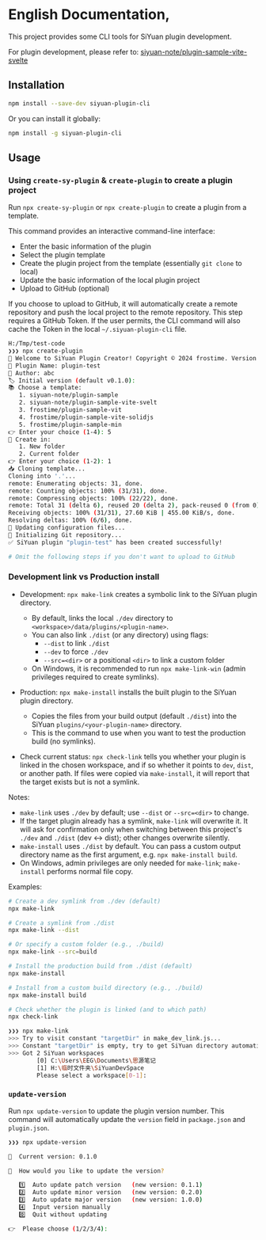 # English Documentation, 

This project provides some CLI tools for SiYuan plugin development.

For plugin development, please refer to: [siyuan-note/plugin-sample-vite-svelte](https://github.com/siyuan-note/plugin-sample-vite-svelte)

## Installation

```bash
npm install --save-dev siyuan-plugin-cli
```

Or you can install it globally:

```bash
npm install -g siyuan-plugin-cli
```

## Usage

### Using `create-sy-plugin` & `create-plugin` to create a plugin project

Run `npx create-sy-plugin` or `npx create-plugin` to create a plugin from a template.

This command provides an interactive command-line interface:

- Enter the basic information of the plugin
- Select the plugin template
- Create the plugin project from the template (essentially `git clone` to local)
- Update the basic information of the local plugin project
- Upload to GitHub (optional)

If you choose to upload to GitHub, it will automatically create a remote repository and push the local project to the remote repository. This step requires a GitHub Token. If the user permits, the CLI command will also cache the Token in the local `~/.siyuan-plugin-cli` file.

```bash
H:/Tmp/test-code
❯❯❯ npx create-plugin
🚀 Welcome to SiYuan Plugin Creator! Copyright © 2024 frostime. Version 2.3.0
🔌 Plugin Name: plugin-test
👤 Author: abc
🏷️ Initial version (default v0.1.0):
📚 Choose a template:
   1. siyuan-note/plugin-sample
   2. siyuan-note/plugin-sample-vite-svelt
   3. frostime/plugin-sample-vit
   4. frostime/plugin-sample-vite-solidjs
   5. frostime/plugin-sample-min
👉 Enter your choice (1-4): 5
📂 Create in:
   1. New folder
   2. Current folder
👉 Enter your choice (1-2): 1
📥 Cloning template...
Cloning into '.'...
remote: Enumerating objects: 31, done.
remote: Counting objects: 100% (31/31), done.
remote: Compressing objects: 100% (22/22), done.
remote: Total 31 (delta 6), reused 20 (delta 2), pack-reused 0 (from 0)
Receiving objects: 100% (31/31), 27.60 KiB | 455.00 KiB/s, done.
Resolving deltas: 100% (6/6), done.
🔧 Updating configuration files...
🔧 Initializing Git repository...
✅ SiYuan plugin "plugin-test" has been created successfully!

# Omit the following steps if you don't want to upload to GitHub
```

### Development link vs Production install

- Development: `npx make-link` creates a symbolic link to the SiYuan plugin directory.
  - By default, links the local `./dev` directory to `<workspace>/data/plugins/<plugin-name>`.
  - You can also link `./dist` (or any directory) using flags:
    - `--dist` to link `./dist`
    - `--dev` to force `./dev`
    - `--src=<dir>` or a positional `<dir>` to link a custom folder
  - On Windows, it is recommended to run `npx make-link-win` (admin privileges required to create symlinks).

- Production: `npx make-install` installs the built plugin to the SiYuan plugin directory.
  - Copies the files from your build output (default `./dist`) into the SiYuan `plugins/<your-plugin-name>` directory.
  - This is the command to use when you want to test the production build (no symlinks).

- Check current status: `npx check-link` tells you whether your plugin is linked in the chosen workspace,
  and if so whether it points to `dev`, `dist`, or another path. If files were copied via `make-install`,
  it will report that the target exists but is not a symlink.

Notes:
- `make-link` uses `./dev` by default; use `--dist` or `--src=<dir>` to change.
- If the target plugin already has a symlink, `make-link` will overwrite it. It will ask for confirmation only when switching between this project's `./dev` and `./dist` (dev ↔ dist); other changes overwrite silently.
- `make-install` uses `./dist` by default. You can pass a custom output directory name as the first argument, e.g. `npx make-install build`.
- On Windows, admin privileges are only needed for `make-link`; `make-install` performs normal file copy.

Examples:

```bash
# Create a dev symlink from ./dev (default)
npx make-link

# Create a symlink from ./dist
npx make-link --dist

# Or specify a custom folder (e.g., ./build)
npx make-link --src=build

# Install the production build from ./dist (default)
npx make-install

# Install from a custom build directory (e.g., ./build)
npx make-install build

# Check whether the plugin is linked (and to which path)
npx check-link
```

```bash
❯❯❯ npx make-link
>>> Try to visit constant "targetDir" in make_dev_link.js...
>>> Constant "targetDir" is empty, try to get SiYuan directory automatically....
>>> Got 2 SiYuan workspaces
        [0] C:\Users\EEG\Documents\思源笔记
        [1] H:\临时文件夹\SiYuanDevSpace
        Please select a workspace[0-1]:
```

### `update-version`

Run `npx update-version` to update the plugin version number. This command will automatically update the `version` field in `package.json` and `plugin.json`.

```bash
❯❯❯ npx update-version

🌟  Current version: 0.1.0

🔄  How would you like to update the version?

   1️⃣  Auto update patch version   (new version: 0.1.1)
   2️⃣  Auto update minor version   (new version: 0.2.0)
   3️⃣  Auto update major version   (new version: 1.0.0)
   4️⃣  Input version manually
   0️⃣  Quit without updating

👉  Please choose (1/2/3/4):
```